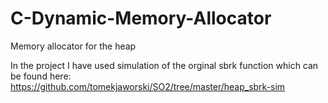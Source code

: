 # C-Dynamic-Memory-Allocator
Memory allocator for the heap

In the project I have used simulation of the orginal sbrk function which can be found here: https://github.com/tomekjaworski/SO2/tree/master/heap_sbrk-sim
